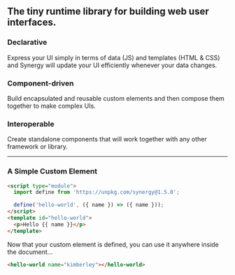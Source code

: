 ## The tiny runtime library for building web user interfaces.

### Declarative

Express your UI simply in terms of data (JS) and
templates (HTML & CSS) and Synergy will update
your UI efficiently whenever your data changes.

### Component-driven

Build encapsulated and reusable custom elements
and then compose them together to make complex
UIs.

### Interoperable

Create standalone components that will work
together with any other framework or library.

---

### A Simple Custom Element

```html
<script type="module">
  import define from 'https://unpkg.com/synergy@1.5.0';

  define('hello-world', ({ name }) => ({ name }));
</script>
<template id="hello-world">
  <p>Hello {{ name }}</p>
</template>
```

Now that your custom element is defined, you can
use it anywhere inside the document...

```html
<hello-world name="kimberley"></hello-world>
```
